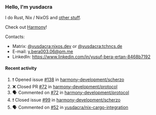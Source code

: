 ### Hello, I'm yusdacra

I do Rust, Nix / NixOS and [other stuff](https://yusdacra.gitlab.io/about).

Check out [Harmony](https://github.com/harmony-development)!

Contacts:
- Matrix: [@yusdacra:nixos.dev](https://matrix.to/#/@yusdacra:nixos.dev) or [@yusdacra:tchncs.de](https://matrix.to/#/@yusdacra:tchncs.de)
- E-mail: y.bera003.06@pm.me
- LinkedIn: https://www.linkedin.com/in/yusuf-bera-ertan-8468b7192

#### Recent activity

<!--START_SECTION:activity-->
1. ❗️ Opened issue [#138](https://github.com/harmony-development/scherzo/issues/138) in [harmony-development/scherzo](https://github.com/harmony-development/scherzo)
2. ❌ Closed PR [#72](https://github.com/harmony-development/protocol/pull/72) in [harmony-development/protocol](https://github.com/harmony-development/protocol)
3. 🗣 Commented on [#72](https://github.com/harmony-development/protocol/issues/72) in [harmony-development/protocol](https://github.com/harmony-development/protocol)
4. ❗️ Closed issue [#99](https://github.com/harmony-development/scherzo/issues/99) in [harmony-development/scherzo](https://github.com/harmony-development/scherzo)
5. 🗣 Commented on [#52](https://github.com/yusdacra/nix-cargo-integration/issues/52) in [yusdacra/nix-cargo-integration](https://github.com/yusdacra/nix-cargo-integration)
<!--END_SECTION:activity-->
